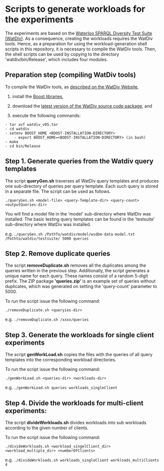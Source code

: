 # Scripts to generate workloads for the experiments

The experiments are based on the [Waterloo SPARQL Diversity Test Suite (WatDiv)](https://dsg.uwaterloo.ca/watdiv/). As a consequence, creating the workloads requires the WatDiv tools. Hence, as a preparation for using the workload-generation shell scripts in this repository, it is necessary to compile the WatDiv tools. Then, the shell scripts can be used by copying to the directory 'watdiv/bin/Release', which includes four modules.

## Preparation step (compiling WatDiv tools)
To compile the WatDiv tools, as [described on the WatDiv Website](https://dsg.uwaterloo.ca/watdiv/#installation),

1. install the [Boost libraries](https://www.boost.org/),

2. download the [latest version of the WatDiv source code package](https://dsg.uwaterloo.ca/watdiv/#download), and

3. execute the following commands:

```
- tar xvf watdiv_v05.tar
- cd watdiv
- setenv BOOST_HOME <BOOST-INSTALLATION-DIRECTORY>
	- export BOOST_HOME=<BOOST-INSTALLATION-DIRECTORY> (in bash)
- make
- cd bin/Release
```

## Step 1. Generate queries from the Watdiv query templates
The script **queryGen.sh** traverses all WatDiv query templates and produces one sub-directory of queries per query template. Each such query is stored in a separate file. The script can be used as follows.

`./queryGen.sh <model-file> <query-Template-dir> <query-count> <outputQueries-dir>`

You will find a model file in the 'model' sub-directory where WatDiv was installed. The basic testing query templates can be found in the 'testsuite' sub-directory where WatDiv was installed.

e.g. `./queryGen.sh /PathTo/watdiv/model/wsdbm-data-model.txt /Pathto/watdiv/testsuite/ 5000 queries`


## Step 2. Remove duplicate queries

The script **removeDuplicate.sh** removes all the duplicates among the queries written in the previous step. Additionally, the script generates a unique name for each query. These names consist of a random 5-digit prefix. The ZIP package **'queries.zip'** is an example set of queries without duplicates, which was generated on setting the 'query-count' parameter to 5000.

To run the script issue the following command:

`./removeDuplicate.sh <queryies-dir>`

e.g. `./removeDuplicate.sh /xxxx/queries`

## Step 3. Generate the workloads for single client experiments

The script **genWorkLoad.sh** copies the files with the queries of all query templates into the corresponding workload directories. 

To run the script issue the following command:

`./genWorkLoad.sh <queries-dir> <workloads-dir>`

e.g. `./genWorkLoad.sh queries workloads_singleClient`

## Step 4. Divide the workloads for multi-client experiments:
The script **divideWorkloads.sh** divides workloads into sub workloads according to the given number of clients.

To run the script issue the following command:

`./divideWorkloads.sh <workload_singelClient_dir> <workload_multiple_dir> <numberOfClients>`

e.g. `./divideWorkloads.sh workloads_singleClient workloads_multiClients 4`
